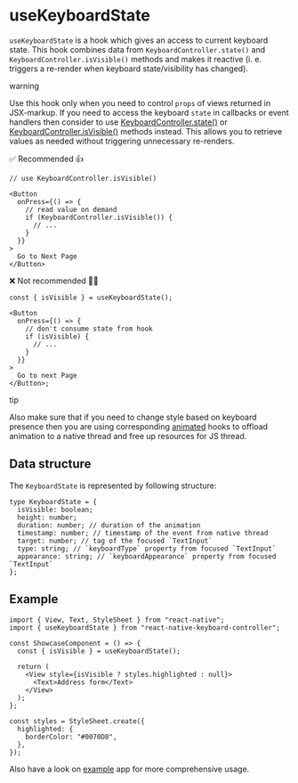 # useKeyboardState

`useKeyboardState` is a hook which gives an access to current keyboard state. This hook combines data from `KeyboardController.state()` and `KeyboardController.isVisible()` methods and makes it reactive (i. e. triggers a re-render when keyboard state/visibility has changed).

warning

Use this hook only when you need to control `props` of views returned in JSX-markup. If you need to access the keyboard `state` in callbacks or event handlers then consider to use [KeyboardController.state()](/react-native-keyboard-controller/pr-preview/pr-1029/docs/api/keyboard-controller.md#state) or [KeyboardController.isVisible()](/react-native-keyboard-controller/pr-preview/pr-1029/docs/api/keyboard-controller.md#isvisible) methods instead. This allows you to retrieve values as needed without triggering unnecessary re-renders.

✅ Recommended 👍

```
// use KeyboardController.isVisible()

<Button
  onPress={() => {
    // read value on demand
    if (KeyboardController.isVisible()) {
      // ...
    }
  }}
>
  Go to Next Page
</Button>
```

❌ Not recommended 🙅‍♂️

```
const { isVisible } = useKeyboardState();

<Button
  onPress={() => {
    // don't consume state from hook
    if (isVisible) {
      // ...
    }
  }}
>
  Go to next Page
</Button>;
```

tip

Also make sure that if you need to change style based on keyboard presence then you are using corresponding [animated](/react-native-keyboard-controller/pr-preview/pr-1029/docs/api/hooks/keyboard/use-keyboard-animation.md) hooks to offload animation to a native thread and free up resources for JS thread.

## Data structure[​](/react-native-keyboard-controller/pr-preview/pr-1029/docs/api/hooks/keyboard/use-keyboard-state.md#data-structure "Direct link to Data structure")

The `KeyboardState` is represented by following structure:

```
type KeyboardState = {
  isVisible: boolean;
  height: number;
  duration: number; // duration of the animation
  timestamp: number; // timestamp of the event from native thread
  target: number; // tag of the focused `TextInput`
  type: string; // `keyboardType` property from focused `TextInput`
  appearance: string; // `keyboardAppearance` property from focused `TextInput`
};
```

## Example[​](/react-native-keyboard-controller/pr-preview/pr-1029/docs/api/hooks/keyboard/use-keyboard-state.md#example "Direct link to Example")

```
import { View, Text, StyleSheet } from "react-native";
import { useKeyboardState } from "react-native-keyboard-controller";

const ShowcaseComponent = () => {
  const { isVisible } = useKeyboardState();

  return (
    <View style={isVisible ? styles.highlighted : null}>
      <Text>Address form</Text>
    </View>
  );
};

const styles = StyleSheet.create({
  highlighted: {
    borderColor: "#0070D8",
  },
});
```

Also have a look on [example](https://github.com/kirillzyusko/react-native-keyboard-controller/tree/main/example) app for more comprehensive usage.
